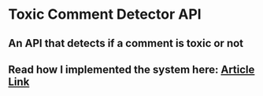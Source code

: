 # Toxic Comment Detector API
## An API that detects if a comment is toxic or not
## Read how I implemented the system here: [Article Link](https://emmakodes.hashnode.dev/how-to-build-your-own-api-to-detect-toxic-comment)
